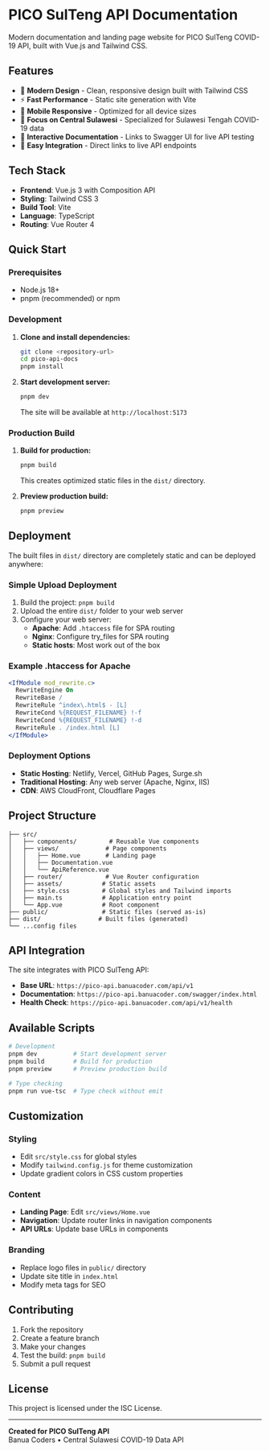 # PICO SulTeng API Documentation

Modern documentation and landing page website for PICO SulTeng COVID-19 API, built with Vue.js and Tailwind CSS.

## Features

- 🚀 **Modern Design** - Clean, responsive design built with Tailwind CSS
- ⚡ **Fast Performance** - Static site generation with Vite
- 📱 **Mobile Responsive** - Optimized for all device sizes
- 🎯 **Focus on Central Sulawesi** - Specialized for Sulawesi Tengah COVID-19 data
- 📖 **Interactive Documentation** - Links to Swagger UI for live API testing
- 🔗 **Easy Integration** - Direct links to live API endpoints

## Tech Stack

- **Frontend**: Vue.js 3 with Composition API
- **Styling**: Tailwind CSS 3
- **Build Tool**: Vite
- **Language**: TypeScript
- **Routing**: Vue Router 4

## Quick Start

### Prerequisites

- Node.js 18+ 
- pnpm (recommended) or npm

### Development

1. **Clone and install dependencies:**
   ```bash
   git clone <repository-url>
   cd pico-api-docs
   pnpm install
   ```

2. **Start development server:**
   ```bash
   pnpm dev
   ```
   
   The site will be available at `http://localhost:5173`

### Production Build

1. **Build for production:**
   ```bash
   pnpm build
   ```
   
   This creates optimized static files in the `dist/` directory.

2. **Preview production build:**
   ```bash
   pnpm preview
   ```

## Deployment

The built files in `dist/` directory are completely static and can be deployed anywhere:

### Simple Upload Deployment

1. Build the project: `pnpm build`
2. Upload the entire `dist/` folder to your web server
3. Configure your web server:
   - **Apache**: Add `.htaccess` file for SPA routing
   - **Nginx**: Configure try_files for SPA routing
   - **Static hosts**: Most work out of the box

### Example .htaccess for Apache

```apache
<IfModule mod_rewrite.c>
  RewriteEngine On
  RewriteBase /
  RewriteRule ^index\.html$ - [L]
  RewriteCond %{REQUEST_FILENAME} !-f
  RewriteCond %{REQUEST_FILENAME} !-d
  RewriteRule . /index.html [L]
</IfModule>
```

### Deployment Options

- **Static Hosting**: Netlify, Vercel, GitHub Pages, Surge.sh
- **Traditional Hosting**: Any web server (Apache, Nginx, IIS)
- **CDN**: AWS CloudFront, Cloudflare Pages

## Project Structure

```
├── src/
│   ├── components/         # Reusable Vue components
│   ├── views/             # Page components
│   │   ├── Home.vue       # Landing page
│   │   ├── Documentation.vue
│   │   └── ApiReference.vue
│   ├── router/            # Vue Router configuration
│   ├── assets/           # Static assets
│   ├── style.css         # Global styles and Tailwind imports
│   ├── main.ts           # Application entry point
│   └── App.vue           # Root component
├── public/               # Static files (served as-is)
├── dist/                # Built files (generated)
└── ...config files
```

## API Integration

The site integrates with PICO SulTeng API:

- **Base URL**: `https://pico-api.banuacoder.com/api/v1`
- **Documentation**: `https://pico-api.banuacoder.com/swagger/index.html`
- **Health Check**: `https://pico-api.banuacoder.com/api/v1/health`

## Available Scripts

```bash
# Development
pnpm dev          # Start development server
pnpm build        # Build for production
pnpm preview      # Preview production build

# Type checking
pnpm run vue-tsc  # Type check without emit
```

## Customization

### Styling
- Edit `src/style.css` for global styles
- Modify `tailwind.config.js` for theme customization
- Update gradient colors in CSS custom properties

### Content
- **Landing Page**: Edit `src/views/Home.vue`
- **Navigation**: Update router links in navigation components
- **API URLs**: Update base URLs in components

### Branding
- Replace logo files in `public/` directory
- Update site title in `index.html`
- Modify meta tags for SEO

## Contributing

1. Fork the repository
2. Create a feature branch
3. Make your changes
4. Test the build: `pnpm build`
5. Submit a pull request

## License

This project is licensed under the ISC License.

---

**Created for PICO SulTeng API**  
Banua Coders • Central Sulawesi COVID-19 Data API